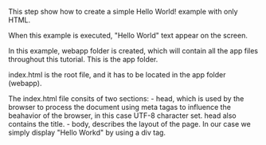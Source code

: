 This step show how to create a simple Hello World! example with only HTML.

When this example is executed, "Hello World" text appear on the screen.

In this example, webapp folder is created, which will contain all the app files throughout this tutorial. This is the app folder.

index.html is the root file, and it has to be located in the app folder (webapp).

The index.html file consits of two sections: 
    - head, which is used by the browser to process the document using meta tagas to influence the beahavior of the browser, in this case UTF-8 character set. head also contains the title.
    - body, describes the layout of the page. In our case we simply display "Hello Workd" by using a div tag.
